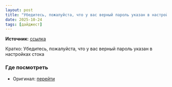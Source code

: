 ```yaml
---
layout: post
title: "Убедитесь, пожалуйста, что у вас верный пароль указан в настройках стока"
date: 2025-10-24
tags: [дайджест]
---
```


**Источник:** [ссылка](https://t.me/StockSubmitter/154391)

Кратко: Убедитесь, пожалуйста, что у вас верный пароль указан в настройках стока

### Где посмотреть
- Оригинал: [перейти]({link})
